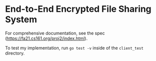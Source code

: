 # End-to-End Encrypted File Sharing System

For comprehensive documentation, see the spec (https://fa21.cs161.org/proj2/index.html).

To test my implementation, run `go test -v` inside of the `client_test` directory.

